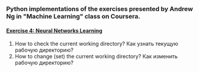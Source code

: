### Python implementations of the exercises presented by Andrew Ng in "Machine Learning" class on Coursera.

#### [Exercise 4: Neural Networks Learning](ML-course-in-Python)

1. How to check the current working directory? Как узнать текущую рабочую директорию?  
2. How to change (set) the current working directory? Как изменить рабочую директорию?



